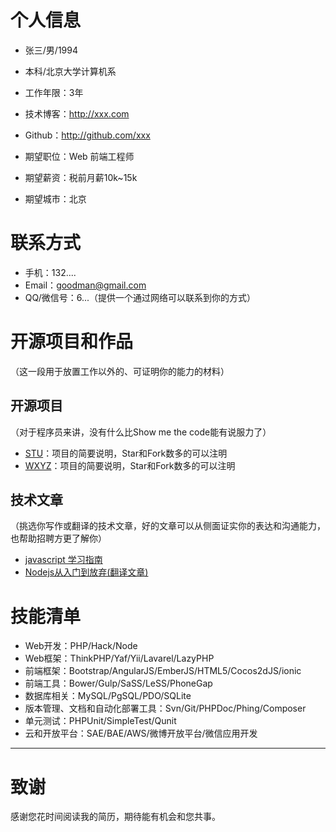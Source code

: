 # 个人信息

 - 张三/男/1994
 - 本科/北京大学计算机系 
 - 工作年限：3年
 - 技术博客：http://xxx.com
 - Github：http://github.com/xxx

 - 期望职位：Web 前端工程师
 - 期望薪资：税前月薪10k~15k
 - 期望城市：北京

# 联系方式

- 手机：132....
- Email：goodman@gmail.com
- QQ/微信号：6...（提供一个通过网络可以联系到你的方式）


# 开源项目和作品
（这一段用于放置工作以外的、可证明你的能力的材料）

## 开源项目
（对于程序员来讲，没有什么比Show me the code能有说服力了）

  - [STU](http://github.com/yourname/projectname)：项目的简要说明，Star和Fork数多的可以注明
  - [WXYZ](http://github.com/yourname/projectname)：项目的简要说明，Star和Fork数多的可以注明

## 技术文章
（挑选你写作或翻译的技术文章，好的文章可以从侧面证实你的表达和沟通能力，也帮助招聘方更了解你）

- [javascript 学习指南](https://www.imooc.com/)
- [Nodejs从入门到放弃(翻译文章)](https://www.imooc.com/)
    
    
# 技能清单

- Web开发：PHP/Hack/Node
- Web框架：ThinkPHP/Yaf/Yii/Lavarel/LazyPHP
- 前端框架：Bootstrap/AngularJS/EmberJS/HTML5/Cocos2dJS/ionic
- 前端工具：Bower/Gulp/SaSS/LeSS/PhoneGap
- 数据库相关：MySQL/PgSQL/PDO/SQLite
- 版本管理、文档和自动化部署工具：Svn/Git/PHPDoc/Phing/Composer
- 单元测试：PHPUnit/SimpleTest/Qunit
- 云和开放平台：SAE/BAE/AWS/微博开放平台/微信应用开发
      
---      
# 致谢
感谢您花时间阅读我的简历，期待能有机会和您共事。
      
